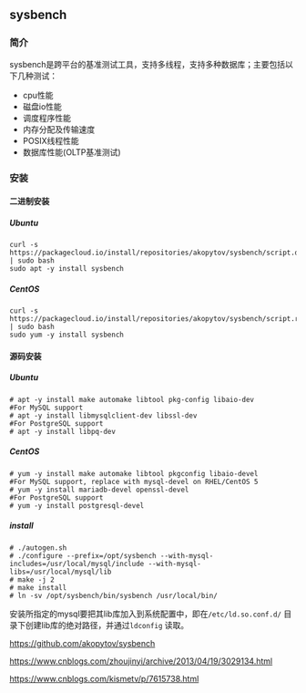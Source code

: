 ## sysbench

### 简介

sysbench是跨平台的基准测试工具，支持多线程，支持多种数据库；主要包括以下几种测试：

- cpu性能
- 磁盘io性能
- 调度程序性能
- 内存分配及传输速度
- POSIX线程性能
- 数据库性能(OLTP基准测试)

### 安装

#### 二进制安装

##### Ubuntu

```shell
curl -s https://packagecloud.io/install/repositories/akopytov/sysbench/script.deb.sh | sudo bash
sudo apt -y install sysbench
```

##### CentOS

```shell
curl -s https://packagecloud.io/install/repositories/akopytov/sysbench/script.rpm.sh | sudo bash
sudo yum -y install sysbench
```

#### 源码安装

##### Ubuntu

```shell
# apt -y install make automake libtool pkg-config libaio-dev
#For MySQL support
# apt -y install libmysqlclient-dev libssl-dev
#For PostgreSQL support
# apt -y install libpq-dev
```

##### CentOS

```shell
# yum -y install make automake libtool pkgconfig libaio-devel
#For MySQL support, replace with mysql-devel on RHEL/CentOS 5
# yum -y install mariadb-devel openssl-devel
#For PostgreSQL support
# yum -y install postgresql-devel
```

##### install

```shell
# ./autogen.sh
# ./configure --prefix=/opt/sysbench --with-mysql-includes=/usr/local/mysql/include --with-mysql-libs=/usr/local/mysql/lib
# make -j 2
# make install
# ln -sv /opt/sysbench/bin/sysbench /usr/local/bin/
```

安装所指定的mysql要把其lib库加入到系统配置中，即在`/etc/ld.so.conf.d/` 目录下创建lib库的绝对路径，并通过`ldconfig` 读取。











































<https://github.com/akopytov/sysbench>

<https://www.cnblogs.com/zhoujinyi/archive/2013/04/19/3029134.html>

<https://www.cnblogs.com/kismetv/p/7615738.html>